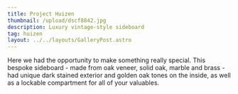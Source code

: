 ```yaml
---
title: Project Huizen
thumbnail: /upload/dscf8842.jpg
description: Luxury vintage-style sideboard
tag: huizen
layout: ../../layouts/GalleryPost.astro
---
```

Here we had the opportunity to make something really special. This bespoke sideboard - made from oak veneer, solid oak, marble and brass - had unique dark stained exterior and golden oak tones on the inside, as well as a lockable compartment for all of your valuables.